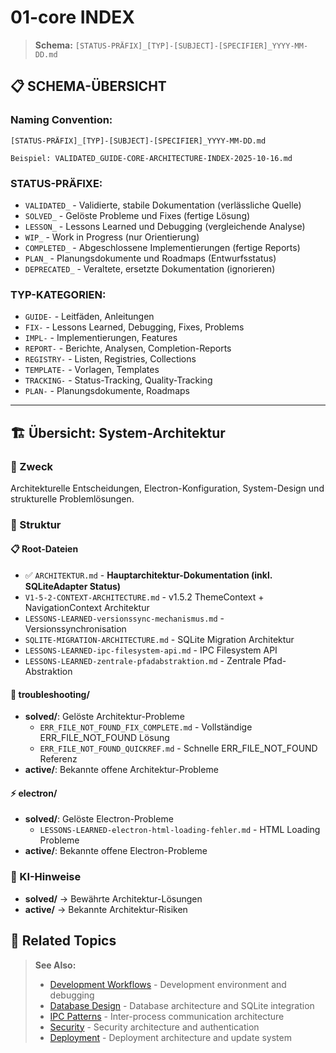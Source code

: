 # 01-core INDEX

> **Schema:** `[STATUS-PRÄFIX]_[TYP]-[SUBJECT]-[SPECIFIER]_YYYY-MM-DD.md`

## 📋 **SCHEMA-ÜBERSICHT**

### **Naming Convention:**
```
[STATUS-PRÄFIX]_[TYP]-[SUBJECT]-[SPECIFIER]_YYYY-MM-DD.md

Beispiel: VALIDATED_GUIDE-CORE-ARCHITECTURE-INDEX-2025-10-16.md
```

### **STATUS-PRÄFIXE:**
- `VALIDATED_` - Validierte, stabile Dokumentation (verlässliche Quelle)
- `SOLVED_` - Gelöste Probleme und Fixes (fertige Lösung)
- `LESSON_` - Lessons Learned und Debugging (vergleichende Analyse)
- `WIP_` - Work in Progress (nur Orientierung)
- `COMPLETED_` - Abgeschlossene Implementierungen (fertige Reports)
- `PLAN_` - Planungsdokumente und Roadmaps (Entwurfsstatus)
- `DEPRECATED_` - Veraltete, ersetzte Dokumentation (ignorieren)

### **TYP-KATEGORIEN:**
- `GUIDE-` - Leitfäden, Anleitungen
- `FIX-` - Lessons Learned, Debugging, Fixes, Problems
- `IMPL-` - Implementierungen, Features
- `REPORT-` - Berichte, Analysen, Completion-Reports
- `REGISTRY-` - Listen, Registries, Collections
- `TEMPLATE-` - Vorlagen, Templates
- `TRACKING-` - Status-Tracking, Quality-Tracking
- `PLAN-` - Planungsdokumente, Roadmaps

---

## 🏗️ Übersicht: System-Architektur

### 🎯 Zweck
Architekturelle Entscheidungen, Electron-Konfiguration, System-Design und strukturelle Problemlösungen.

### 📁 Struktur

#### 📋 Root-Dateien
- ✅ `ARCHITEKTUR.md` - **Hauptarchitektur-Dokumentation (inkl. SQLiteAdapter Status)**
- `V1-5-2-CONTEXT-ARCHITECTURE.md` - v1.5.2 ThemeContext + NavigationContext Architektur
- `LESSONS-LEARNED-versionssync-mechanismus.md` - Versionssynchronisation
- `SQLITE-MIGRATION-ARCHITECTURE.md` - SQLite Migration Architektur
- `LESSONS-LEARNED-ipc-filesystem-api.md` - IPC Filesystem API
- `LESSONS-LEARNED-zentrale-pfadabstraktion.md` - Zentrale Pfad-Abstraktion

#### 🔧 troubleshooting/
- **solved/**: Gelöste Architektur-Probleme
  - `ERR_FILE_NOT_FOUND_FIX_COMPLETE.md` - Vollständige ERR_FILE_NOT_FOUND Lösung
  - `ERR_FILE_NOT_FOUND_QUICKREF.md` - Schnelle ERR_FILE_NOT_FOUND Referenz
- **active/**: Bekannte offene Architektur-Probleme

#### ⚡ electron/
- **solved/**: Gelöste Electron-Probleme
  - `LESSONS-LEARNED-electron-html-loading-fehler.md` - HTML Loading Probleme
- **active/**: Bekannte offene Electron-Probleme

### 🚀 KI-Hinweise
- **solved/** → Bewährte Architektur-Lösungen
- **active/** → Bekannte Architektur-Risiken

## 🔗 **Related Topics**

> **See Also:**
> - [Development Workflows](../03-development/) - Development environment and debugging
> - [Database Design](../05-database/) - Database architecture and SQLite integration
> - [IPC Patterns](../07-ipc/) - Inter-process communication architecture
> - [Security](../10-security/) - Security architecture and authentication
> - [Deployment](../11-deployment/) - Deployment architecture and update system